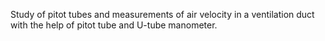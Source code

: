 Study of pitot tubes and measurements of air velocity in a ventilation duct with the help of pitot tube and U-tube manometer.
